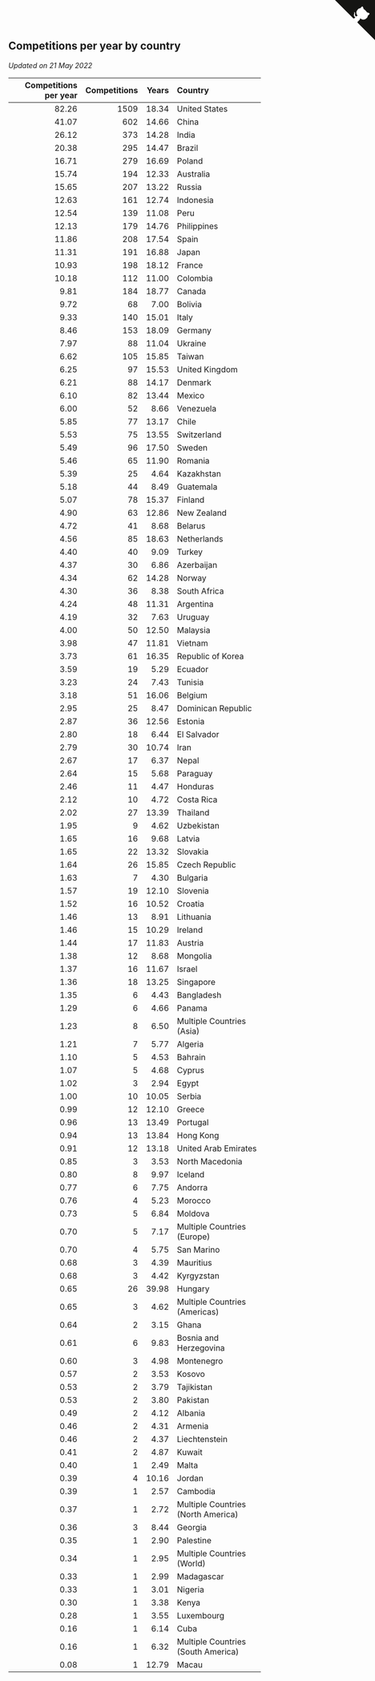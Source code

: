 ## Competitions per year by country

*Updated on 21 May 2022*

| Competitions per year | Competitions | Years | Country |
| ---: | ---: | ---: | :--- |
| 82.26 | 1509 | 18.34 | United States |
| 41.07 | 602 | 14.66 | China |
| 26.12 | 373 | 14.28 | India |
| 20.38 | 295 | 14.47 | Brazil |
| 16.71 | 279 | 16.69 | Poland |
| 15.74 | 194 | 12.33 | Australia |
| 15.65 | 207 | 13.22 | Russia |
| 12.63 | 161 | 12.74 | Indonesia |
| 12.54 | 139 | 11.08 | Peru |
| 12.13 | 179 | 14.76 | Philippines |
| 11.86 | 208 | 17.54 | Spain |
| 11.31 | 191 | 16.88 | Japan |
| 10.93 | 198 | 18.12 | France |
| 10.18 | 112 | 11.00 | Colombia |
| 9.81 | 184 | 18.77 | Canada |
| 9.72 | 68 | 7.00 | Bolivia |
| 9.33 | 140 | 15.01 | Italy |
| 8.46 | 153 | 18.09 | Germany |
| 7.97 | 88 | 11.04 | Ukraine |
| 6.62 | 105 | 15.85 | Taiwan |
| 6.25 | 97 | 15.53 | United Kingdom |
| 6.21 | 88 | 14.17 | Denmark |
| 6.10 | 82 | 13.44 | Mexico |
| 6.00 | 52 | 8.66 | Venezuela |
| 5.85 | 77 | 13.17 | Chile |
| 5.53 | 75 | 13.55 | Switzerland |
| 5.49 | 96 | 17.50 | Sweden |
| 5.46 | 65 | 11.90 | Romania |
| 5.39 | 25 | 4.64 | Kazakhstan |
| 5.18 | 44 | 8.49 | Guatemala |
| 5.07 | 78 | 15.37 | Finland |
| 4.90 | 63 | 12.86 | New Zealand |
| 4.72 | 41 | 8.68 | Belarus |
| 4.56 | 85 | 18.63 | Netherlands |
| 4.40 | 40 | 9.09 | Turkey |
| 4.37 | 30 | 6.86 | Azerbaijan |
| 4.34 | 62 | 14.28 | Norway |
| 4.30 | 36 | 8.38 | South Africa |
| 4.24 | 48 | 11.31 | Argentina |
| 4.19 | 32 | 7.63 | Uruguay |
| 4.00 | 50 | 12.50 | Malaysia |
| 3.98 | 47 | 11.81 | Vietnam |
| 3.73 | 61 | 16.35 | Republic of Korea |
| 3.59 | 19 | 5.29 | Ecuador |
| 3.23 | 24 | 7.43 | Tunisia |
| 3.18 | 51 | 16.06 | Belgium |
| 2.95 | 25 | 8.47 | Dominican Republic |
| 2.87 | 36 | 12.56 | Estonia |
| 2.80 | 18 | 6.44 | El Salvador |
| 2.79 | 30 | 10.74 | Iran |
| 2.67 | 17 | 6.37 | Nepal |
| 2.64 | 15 | 5.68 | Paraguay |
| 2.46 | 11 | 4.47 | Honduras |
| 2.12 | 10 | 4.72 | Costa Rica |
| 2.02 | 27 | 13.39 | Thailand |
| 1.95 | 9 | 4.62 | Uzbekistan |
| 1.65 | 16 | 9.68 | Latvia |
| 1.65 | 22 | 13.32 | Slovakia |
| 1.64 | 26 | 15.85 | Czech Republic |
| 1.63 | 7 | 4.30 | Bulgaria |
| 1.57 | 19 | 12.10 | Slovenia |
| 1.52 | 16 | 10.52 | Croatia |
| 1.46 | 13 | 8.91 | Lithuania |
| 1.46 | 15 | 10.29 | Ireland |
| 1.44 | 17 | 11.83 | Austria |
| 1.38 | 12 | 8.68 | Mongolia |
| 1.37 | 16 | 11.67 | Israel |
| 1.36 | 18 | 13.25 | Singapore |
| 1.35 | 6 | 4.43 | Bangladesh |
| 1.29 | 6 | 4.66 | Panama |
| 1.23 | 8 | 6.50 | Multiple Countries (Asia) |
| 1.21 | 7 | 5.77 | Algeria |
| 1.10 | 5 | 4.53 | Bahrain |
| 1.07 | 5 | 4.68 | Cyprus |
| 1.02 | 3 | 2.94 | Egypt |
| 1.00 | 10 | 10.05 | Serbia |
| 0.99 | 12 | 12.10 | Greece |
| 0.96 | 13 | 13.49 | Portugal |
| 0.94 | 13 | 13.84 | Hong Kong |
| 0.91 | 12 | 13.18 | United Arab Emirates |
| 0.85 | 3 | 3.53 | North Macedonia |
| 0.80 | 8 | 9.97 | Iceland |
| 0.77 | 6 | 7.75 | Andorra |
| 0.76 | 4 | 5.23 | Morocco |
| 0.73 | 5 | 6.84 | Moldova |
| 0.70 | 5 | 7.17 | Multiple Countries (Europe) |
| 0.70 | 4 | 5.75 | San Marino |
| 0.68 | 3 | 4.39 | Mauritius |
| 0.68 | 3 | 4.42 | Kyrgyzstan |
| 0.65 | 26 | 39.98 | Hungary |
| 0.65 | 3 | 4.62 | Multiple Countries (Americas) |
| 0.64 | 2 | 3.15 | Ghana |
| 0.61 | 6 | 9.83 | Bosnia and Herzegovina |
| 0.60 | 3 | 4.98 | Montenegro |
| 0.57 | 2 | 3.53 | Kosovo |
| 0.53 | 2 | 3.79 | Tajikistan |
| 0.53 | 2 | 3.80 | Pakistan |
| 0.49 | 2 | 4.12 | Albania |
| 0.46 | 2 | 4.31 | Armenia |
| 0.46 | 2 | 4.37 | Liechtenstein |
| 0.41 | 2 | 4.87 | Kuwait |
| 0.40 | 1 | 2.49 | Malta |
| 0.39 | 4 | 10.16 | Jordan |
| 0.39 | 1 | 2.57 | Cambodia |
| 0.37 | 1 | 2.72 | Multiple Countries (North America) |
| 0.36 | 3 | 8.44 | Georgia |
| 0.35 | 1 | 2.90 | Palestine |
| 0.34 | 1 | 2.95 | Multiple Countries (World) |
| 0.33 | 1 | 2.99 | Madagascar |
| 0.33 | 1 | 3.01 | Nigeria |
| 0.30 | 1 | 3.38 | Kenya |
| 0.28 | 1 | 3.55 | Luxembourg |
| 0.16 | 1 | 6.14 | Cuba |
| 0.16 | 1 | 6.32 | Multiple Countries (South America) |
| 0.08 | 1 | 12.79 | Macau |


<a href="https://github.com/jonatanklosko/wca_statistics" class="github-corner" aria-label="View source on Github"><svg width="80" height="80" viewBox="0 0 250 250" style="fill:#151513; color:#fff; position: absolute; top: 0; border: 0; right: 0;" aria-hidden="true"><path d="M0,0 L115,115 L130,115 L142,142 L250,250 L250,0 Z"></path><path d="M128.3,109.0 C113.8,99.7 119.0,89.6 119.0,89.6 C122.0,82.7 120.5,78.6 120.5,78.6 C119.2,72.0 123.4,76.3 123.4,76.3 C127.3,80.9 125.5,87.3 125.5,87.3 C122.9,97.6 130.6,101.9 134.4,103.2" fill="currentColor" style="transform-origin: 130px 106px;" class="octo-arm"></path><path d="M115.0,115.0 C114.9,115.1 118.7,116.5 119.8,115.4 L133.7,101.6 C136.9,99.2 139.9,98.4 142.2,98.6 C133.8,88.0 127.5,74.4 143.8,58.0 C148.5,53.4 154.0,51.2 159.7,51.0 C160.3,49.4 163.2,43.6 171.4,40.1 C171.4,40.1 176.1,42.5 178.8,56.2 C183.1,58.6 187.2,61.8 190.9,65.4 C194.5,69.0 197.7,73.2 200.1,77.6 C213.8,80.2 216.3,84.9 216.3,84.9 C212.7,93.1 206.9,96.0 205.4,96.6 C205.1,102.4 203.0,107.8 198.3,112.5 C181.9,128.9 168.3,122.5 157.7,114.1 C157.9,116.9 156.7,120.9 152.7,124.9 L141.0,136.5 C139.8,137.7 141.6,141.9 141.8,141.8 Z" fill="currentColor" class="octo-body"></path></svg></a><style>.github-corner:hover .octo-arm{animation:octocat-wave 560ms ease-in-out}@keyframes octocat-wave{0%,100%{transform:rotate(0)}20%,60%{transform:rotate(-25deg)}40%,80%{transform:rotate(10deg)}}@media (max-width:500px){.github-corner:hover .octo-arm{animation:none}.github-corner .octo-arm{animation:octocat-wave 560ms ease-in-out}}</style>
